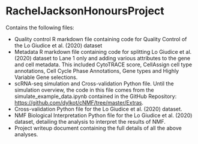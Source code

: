 # RachelJacksonHonoursProject
Contains the following files:
* Quality control R markdown file containing code for Quality Control of the Lo Giudice et al. (2020) dataset
* Metadata R markdown file containing code for splitting Lo Giudice et al. (2020) dataset to Lane 1 only and adding various attributes to the gene and cell metadata. This included CytoTRACE score, CellAssign cell type annotations, Cell Cycle Phase Annotations, Gene types and Highly Variable Gene selections.
* scRNA-seq simulation and Cross-validation Python file. Until the simulation overview, the code in this file comes from the simulate_example_data.ipynb contained in the GitHub Repository: https://github.com/dylkot/cNMF/tree/master/Extras.
* Cross-validation Python file for the Lo Giudice et al. (2020) dataset. 
* NMF Biological Interpretation Python file for the Lo Giudice et al. (2020) dataset, detailing the analysis to interpret the results of NMF. 
* Project writeup document containing the full details of all the above analyses. 
